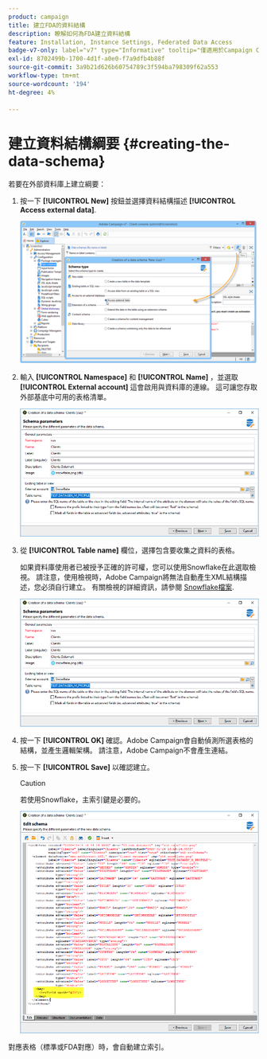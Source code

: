 ```yaml
---
product: campaign
title: 建立FDA的資料結構
description: 瞭解如何為FDA建立資料結構
feature: Installation, Instance Settings, Federated Data Access
badge-v7-only: label="v7" type="Informative" tooltip="僅適用於Campaign Classic v7"
exl-id: 8702499b-1700-4d1f-a0e0-f7a9dfb4b88f
source-git-commit: 3a9b21d626b60754789c3f594ba798309f62a553
workflow-type: tm+mt
source-wordcount: '194'
ht-degree: 4%

---
```


# 建立資料結構綱要 {#creating-the-data-schema}



若要在外部資料庫上建立綱要：

1. 按一下 **[!UICONTROL New]** 按鈕並選擇資料結構描述 **[!UICONTROL Access external data]**.

   ![](assets/wf_new_schema_fda.png)

1. 輸入 **[!UICONTROL Namespace]** 和  **[!UICONTROL Name]** ，並選取 **[!UICONTROL External account]** 這會啟用與資料庫的連線。 這可讓您存取外部基底中可用的表格清單。

   ![](assets/wf_new_schema_select_table_fda.png)

1. 從 **[!UICONTROL Table name]** 欄位，選擇包含要收集之資料的表格。

   如果資料庫使用者已被授予正確的許可權，您可以使用Snowflake在此選取檢視。 請注意，使用檢視時，Adobe Campaign將無法自動產生XML結構描述，您必須自行建立。 有關檢視的詳細資訊，請參閱 [Snowflake檔案](https://docs.snowflake.com/en/user-guide/views-introduction.html).

   ![](assets/wf_new_schema_select_table_fda.png)

1. 按一下 **[!UICONTROL OK]** 確認。Adobe Campaign會自動偵測所選表格的結構，並產生邏輯架構。 請注意，Adobe Campaign不會產生連結。

1. 按一下 **[!UICONTROL Save]** 以確認建立。

   >[!CAUTION]
   >
   >若使用Snowflake，主索引鍵是必要的。

   ![](assets/wf_new_schema_generate_fda.png)

對應表格（標準或FDA對應）時，會自動建立索引。
